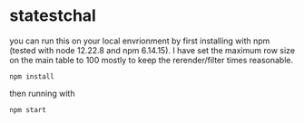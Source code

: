 # statestchal
 
you can run this on your local envrionment by first installing with npm (tested with node 12.22.8 and npm 6.14.15). I have set the maximum row size on the main table to 100 mostly to keep the rerender/filter times reasonable.
```
npm install
```

then running with

```
npm start
```
